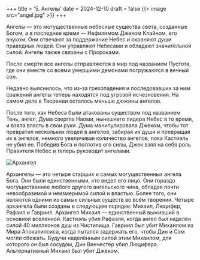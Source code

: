 +++
title = '5. Ангелы'
date = 2024-12-10
draft = false
{{< image src="angel.jpg" >}}
+++

Ангелы — это могущественные небесные существа света, созданные Богом, а в последнее время — Нефилимом Джеком Клайном, его внуком. Они отвечают за поддержание Небес и охраняют души праведных людей. Они управляют Небесами и обладают значительной силой. Ангелы также связаны с Пророками.

После смерти все ангелы отправляются в мир под названием Пустота, где они вместе со всеми умершими демонами погружаются в вечный сон.

Недавно выяснилось, что из-за грехопадения и последовавших за ним сражений ангелы теперь находятся под угрозой исчезновения. На самом деле в Творении осталось меньше дюжины ангелов.

После того, как Небеса были атакованы существом под названием Тень, ангел, Дума свергла Наоми, нынешнего лидера Небес в то время, и взяла власть в свои руки. Дума манипулировала Джеком, чтобы тот превратил нескольких людей в ангелов, забирая их души и превращая их в ангелов, немного увеличивая количество ангелов, пока Кастиэль не убил ее. Победив Бога и поглотив его силы, Джек взял на себя роль Правителя Небес и теперь руководит ангелами.

![Архангел](https://m.media-amazon.com/images/M/MV5BNGYwZmM4MDUtMmQ0Yi00MTlkLTlkN2UtODdiMjczNTJiMDFkXkEyXkFqcGdeQXVyNTgzOTI2MA@@._V1_FMjpg_UX1000_.jpg)

Архангелы — это четыре старших и самых могущественных ангела Бога. Они были единственными, кто видел его лицо. Они гораздо могущественнее любого другого ангельского чина, обладая почти невообразимой и неизмеримой силой и властью. Более того, они являются одними из самых сильных существ во всём творении. Четыре архангела были созданы в следующем порядке: Михаил, Люцифер, Рафаил и Гавриил. Архангел Михаил — единственный выживший в основной вселенной. Кастиэль убил Рафаэля, когда ангел был наделён силой 40 миллионов душ из Чистилища. Гавриил был убит Михаилом из Мира Апокалипсиса, когда пытался задержать его, чтобы Дин и Сэм могли сбежать. Будучи наделённым силой этим Михаилом, для которого он был сосудом, Дин Винчестер убил Люцифера. Альтернативный Михаил был убит Джеком.